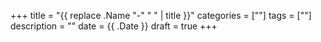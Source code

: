 +++
title = "{{ replace .Name "-" " " | title }}"
categories = [""]
tags = [""]
description = ""
date = {{ .Date }}
draft = true
+++